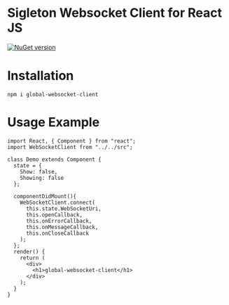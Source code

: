 # Sigleton Websocket Client for React JS

[![NuGet version](https://badge.fury.io/js/global-websocket-client.svg)](https://www.npmjs.com/package/global-websocket-client)


# Installation
```
npm i global-websocket-client
```

# Usage Example
```
import React, { Component } from "react";
import WebSocketClient from "../../src";

class Demo extends Component {
  state = {
    Show: false,
    Showing: false
  };

  componentDidMount(){
    WebSocketClient.connect(
      this.state.WebSocketUri,
      this.openCallback,
      this.onErrorCallback,
      this.onMessageCallback,
      this.onCloseCallback
    );
  };
  render() {
    return (
      <div>
        <h1>global-websocket-client</h1>
      </div>
    );
  }
}
```

[build-badge]: https://img.shields.io/travis/user/repo/master.png?style=flat-square
[build]: https://travis-ci.org/user/repo
[npm-badge]: https://img.shields.io/npm/v/npm-package.png?style=flat-square
[npm]: https://www.npmjs.org/package/npm-package
[coveralls-badge]: https://img.shields.io/coveralls/user/repo/master.png?style=flat-square
[coveralls]: https://coveralls.io/github/user/repo
